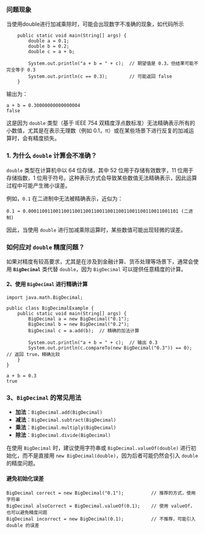 ### 问题现象

当使用double进行加减乘除时，可能会出现数字不准确的现象，如代码所示

```
    public static void main(String[] args) {
        double a = 0.1;
        double b = 0.2;
        double c = a + b;

        System.out.println("a + b = " + c);  // 期望值是 0.3，但结果可能不完全等于 0.3
        System.out.println(c == 0.3);        // 可能返回 false
    }
```



输出为：

```
a + b = 0.30000000000000004
false
```

这是因为 `double` 类型（基于 IEEE 754 双精度浮点数标准）无法精确表示所有的小数值，尤其是在表示无理数（例如 0.1，π）或在某些场景下进行反复的加减运算时，会有精度损失。



### **1. 为什么 `double` 计算会不准确？**

`double` 类型在计算机中以 64 位存储，其中 52 位用于存储有效数字，11 位用于存储指数，1 位用于符号。这种表示方式会导致某些数值无法精确表示，因此运算过程中可能产生微小误差。

例如，`0.1` 在二进制中无法被精确表示，近似为：

```
0.1 ≈ 0.0001100110011001100110011001100110011001100110011001101 (二进制)
```

因此，当使用 `double` 进行加减乘除运算时，某些数值可能出现轻微的误差。

### **如何应对 `double` 精度问题？**

如果对精度有较高要求，尤其是在涉及到金融计算、货币处理等场景下，通常会使用 **`BigDecimal`** 类代替 `double`，因为 `BigDecimal` 可以提供任意精度的计算。

#### **2、使用 `BigDecimal` 进行精确计算**

```
import java.math.BigDecimal;

public class BigDecimalExample {
    public static void main(String[] args) {
        BigDecimal a = new BigDecimal("0.1");
        BigDecimal b = new BigDecimal("0.2");
        BigDecimal c = a.add(b);  // 精确的加法计算

        System.out.println("a + b = " + c);  // 输出 0.3
        System.out.println(c.compareTo(new BigDecimal("0.3")) == 0);  // 返回 true，精确比较
    }
}
```

```
a + b = 0.3
true
```

### **3、`BigDecimal` 的常见用法**

- **加法**：`BigDecimal.add(BigDecimal)`
- **减法**：`BigDecimal.subtract(BigDecimal)`
- **乘法**：`BigDecimal.multiply(BigDecimal)`
- **除法**：`BigDecimal.divide(BigDecimal)`

在使用 `BigDecimal` 时，建议使用字符串或 `BigDecimal.valueOf(double)` 进行初始化，而不是直接用 `new BigDecimal(double)`，因为后者可能仍然会引入 `double` 的精度问题。

#### 避免初始化误差

```
BigDecimal correct = new BigDecimal("0.1");          // 推荐的方式，使用字符串
BigDecimal alsoCorrect = BigDecimal.valueOf(0.1);    // 使用 valueOf，也可以避免精度问题
BigDecimal incorrect = new BigDecimal(0.1);          // 不推荐，可能引入 double 的误差
```

